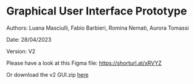 # Graphical User Interface Prototype

Authors: Luana Masciulli, Fabio Barbieri, Romina Nemati, Aurora Tomassi

Date: 28/04/2023

Version: V2

Please have a look at this Figma file: https://shorturl.at/xRVYZ


Or download the v2 GUI.zip [here](/requirements-documents/v2/EZWallet%20GUI.zip)
